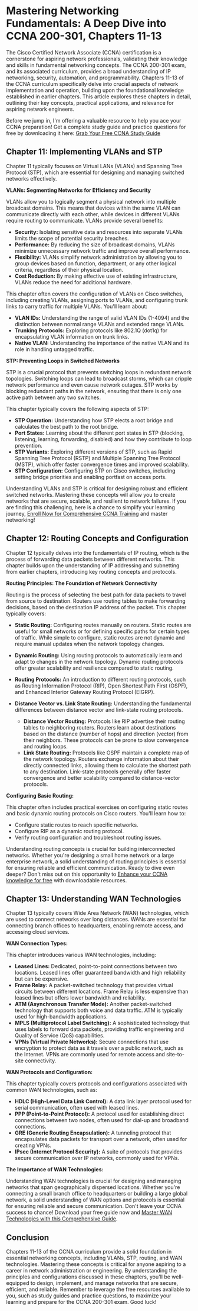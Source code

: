# Mastering Networking Fundamentals: A Deep Dive into CCNA 200-301, Chapters 11-13

The Cisco Certified Network Associate (CCNA) certification is a cornerstone for aspiring network professionals, validating their knowledge and skills in fundamental networking concepts. The CCNA 200-301 exam, and its associated curriculum, provides a broad understanding of IP networking, security, automation, and programmability. Chapters 11-13 of the CCNA curriculum specifically delve into crucial aspects of network implementation and operation, building upon the foundational knowledge established in earlier chapters. This article explores these chapters in detail, outlining their key concepts, practical applications, and relevance for aspiring network engineers.

Before we jump in, I'm offering a valuable resource to help you ace your CCNA preparation! Get a complete study guide and practice questions for free by downloading it here:  [Grab Your Free CCNA Study Guide](https://udemywork.com/ccna-11-13)

## Chapter 11: Implementing VLANs and STP

Chapter 11 typically focuses on Virtual LANs (VLANs) and Spanning Tree Protocol (STP), which are essential for designing and managing switched networks effectively.

**VLANs: Segmenting Networks for Efficiency and Security**

VLANs allow you to logically segment a physical network into multiple broadcast domains. This means that devices within the same VLAN can communicate directly with each other, while devices in different VLANs require routing to communicate. VLANs provide several benefits:

*   **Security:** Isolating sensitive data and resources into separate VLANs limits the scope of potential security breaches.
*   **Performance:** By reducing the size of broadcast domains, VLANs minimize unnecessary network traffic and improve overall performance.
*   **Flexibility:** VLANs simplify network administration by allowing you to group devices based on function, department, or any other logical criteria, regardless of their physical location.
*   **Cost Reduction:** By making effective use of existing infrastructure, VLANs reduce the need for additional hardware.

This chapter often covers the configuration of VLANs on Cisco switches, including creating VLANs, assigning ports to VLANs, and configuring trunk links to carry traffic for multiple VLANs. You'll learn about:

*   **VLAN IDs:** Understanding the range of valid VLAN IDs (1-4094) and the distinction between normal range VLANs and extended range VLANs.
*   **Trunking Protocols:** Exploring protocols like 802.1Q (dot1q) for encapsulating VLAN information on trunk links.
*   **Native VLAN:** Understanding the importance of the native VLAN and its role in handling untagged traffic.

**STP: Preventing Loops in Switched Networks**

STP is a crucial protocol that prevents switching loops in redundant network topologies. Switching loops can lead to broadcast storms, which can cripple network performance and even cause network outages. STP works by blocking redundant paths in the network, ensuring that there is only one active path between any two switches.

This chapter typically covers the following aspects of STP:

*   **STP Operation:** Understanding how STP elects a root bridge and calculates the best path to the root bridge.
*   **Port States:** Learning about the different port states in STP (blocking, listening, learning, forwarding, disabled) and how they contribute to loop prevention.
*   **STP Variants:** Exploring different versions of STP, such as Rapid Spanning Tree Protocol (RSTP) and Multiple Spanning Tree Protocol (MSTP), which offer faster convergence times and improved scalability.
*   **STP Configuration:** Configuring STP on Cisco switches, including setting bridge priorities and enabling portfast on access ports.

Understanding VLANs and STP is critical for designing robust and efficient switched networks. Mastering these concepts will allow you to create networks that are secure, scalable, and resilient to network failures. If you are finding this challenging, here is a chance to simplify your learning journey, [Enroll Now for Comprehensive CCNA Training](https://udemywork.com/ccna-11-13) and master networking!

## Chapter 12: Routing Concepts and Configuration

Chapter 12 typically delves into the fundamentals of IP routing, which is the process of forwarding data packets between different networks. This chapter builds upon the understanding of IP addressing and subnetting from earlier chapters, introducing key routing concepts and protocols.

**Routing Principles: The Foundation of Network Connectivity**

Routing is the process of selecting the best path for data packets to travel from source to destination. Routers use routing tables to make forwarding decisions, based on the destination IP address of the packet. This chapter typically covers:

*   **Static Routing:** Configuring routes manually on routers. Static routes are useful for small networks or for defining specific paths for certain types of traffic. While simple to configure, static routes are not dynamic and require manual updates when the network topology changes.
*   **Dynamic Routing:** Using routing protocols to automatically learn and adapt to changes in the network topology. Dynamic routing protocols offer greater scalability and resilience compared to static routing.
*   **Routing Protocols:** An introduction to different routing protocols, such as Routing Information Protocol (RIP), Open Shortest Path First (OSPF), and Enhanced Interior Gateway Routing Protocol (EIGRP).
*   **Distance Vector vs. Link State Routing:** Understanding the fundamental differences between distance vector and link-state routing protocols.

    *   **Distance Vector Routing:**  Protocols like RIP advertise their routing tables to neighboring routers. Routers learn about destinations based on the distance (number of hops) and direction (vector) from their neighbors.  These protocols can be prone to slow convergence and routing loops.
    *   **Link State Routing:** Protocols like OSPF maintain a complete map of the network topology. Routers exchange information about their directly connected links, allowing them to calculate the shortest path to any destination. Link-state protocols generally offer faster convergence and better scalability compared to distance-vector protocols.

**Configuring Basic Routing:**

This chapter often includes practical exercises on configuring static routes and basic dynamic routing protocols on Cisco routers. You'll learn how to:

*   Configure static routes to reach specific networks.
*   Configure RIP as a dynamic routing protocol.
*   Verify routing configuration and troubleshoot routing issues.

Understanding routing concepts is crucial for building interconnected networks. Whether you're designing a small home network or a large enterprise network, a solid understanding of routing principles is essential for ensuring reliable and efficient communication. Ready to dive even deeper? Don't miss out on this opportunity to [Enhance your CCNA knowledge for free](https://udemywork.com/ccna-11-13) with downloadable resources.

## Chapter 13: Understanding WAN Technologies

Chapter 13 typically covers Wide Area Network (WAN) technologies, which are used to connect networks over long distances. WANs are essential for connecting branch offices to headquarters, enabling remote access, and accessing cloud services.

**WAN Connection Types:**

This chapter introduces various WAN technologies, including:

*   **Leased Lines:** Dedicated, point-to-point connections between two locations. Leased lines offer guaranteed bandwidth and high reliability but can be expensive.
*   **Frame Relay:** A packet-switched technology that provides virtual circuits between different locations. Frame Relay is less expensive than leased lines but offers lower bandwidth and reliability.
*   **ATM (Asynchronous Transfer Mode):** Another packet-switched technology that supports both voice and data traffic. ATM is typically used for high-bandwidth applications.
*   **MPLS (Multiprotocol Label Switching):** A sophisticated technology that uses labels to forward data packets, providing traffic engineering and Quality of Service (QoS) capabilities.
*   **VPNs (Virtual Private Networks):** Secure connections that use encryption to protect data as it travels over a public network, such as the Internet. VPNs are commonly used for remote access and site-to-site connectivity.

**WAN Protocols and Configuration:**

This chapter typically covers protocols and configurations associated with common WAN technologies, such as:

*   **HDLC (High-Level Data Link Control):** A data link layer protocol used for serial communication, often used with leased lines.
*   **PPP (Point-to-Point Protocol):** A protocol used for establishing direct connections between two nodes, often used for dial-up and broadband connections.
*   **GRE (Generic Routing Encapsulation):** A tunneling protocol that encapsulates data packets for transport over a network, often used for creating VPNs.
*   **IPsec (Internet Protocol Security):** A suite of protocols that provides secure communication over IP networks, commonly used for VPNs.

**The Importance of WAN Technologies:**

Understanding WAN technologies is crucial for designing and managing networks that span geographically dispersed locations. Whether you're connecting a small branch office to headquarters or building a large global network, a solid understanding of WAN options and protocols is essential for ensuring reliable and secure communication. Don't leave your CCNA success to chance! Download your free guide now and [Master WAN Technologies with this Comprehensive Guide](https://udemywork.com/ccna-11-13).

## Conclusion

Chapters 11-13 of the CCNA curriculum provide a solid foundation in essential networking concepts, including VLANs, STP, routing, and WAN technologies. Mastering these concepts is critical for anyone aspiring to a career in network administration or engineering. By understanding the principles and configurations discussed in these chapters, you'll be well-equipped to design, implement, and manage networks that are secure, efficient, and reliable. Remember to leverage the free resources available to you, such as study guides and practice questions, to maximize your learning and prepare for the CCNA 200-301 exam.  Good luck!
